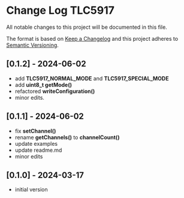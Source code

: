 # Change Log TLC5917

All notable changes to this project will be documented in this file.

The format is based on [Keep a Changelog](http://keepachangelog.com/)
and this project adheres to [Semantic Versioning](http://semver.org/).


## [0.1.2] - 2024-06-02
- add **TLC5917_NORMAL_MODE** and **TLC5917_SPECIAL_MODE**
- add **uint8_t getMode()**
- refactored **writeConfiguration()**
- minor edits.


## [0.1.1] - 2024-06-02
- fix **setChannel()**
- rename **getChannels()** to **channelCount()**
- update examples
- update readme.md
- minor edits


## [0.1.0] - 2024-03-17
- initial version


